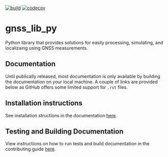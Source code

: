 [![build](https://github.com/Stanford-NavLab/gnss_lib_py/actions/workflows/python-app.yml/badge.svg)](https://github.com/Stanford-NavLab/gnss_lib_py/actions/workflows/python-app.yml)
[![codecov](https://codecov.io/gh/Stanford-NavLab/gnss_lib_py/branch/main/graph/badge.svg?token=1FBGEWRFM6)](https://codecov.io/gh/Stanford-NavLab/gnss_lib_py)

# gnss_lib_py
Python library that provides solutions for easily processing, simulating, and localizaing using GNSS measurements.

## Documentation
Until publically released, most documentation is only available by building the documentation on your local machine. A couple of links are provided below as GitHub offers some limited support for `.rst` files.

## Installation instructions
See installation structions in the documentation [here](https://github.com/Stanford-NavLab/gnss_lib_py/blob/main/docs/source/install.rst).

## Testing and Building Documentation
View instructions on how to run tests and build documentation in the contributing guide [here](https://github.com/Stanford-NavLab/gnss_lib_py/blob/main/docs/source/contributing/contributing.rst).
